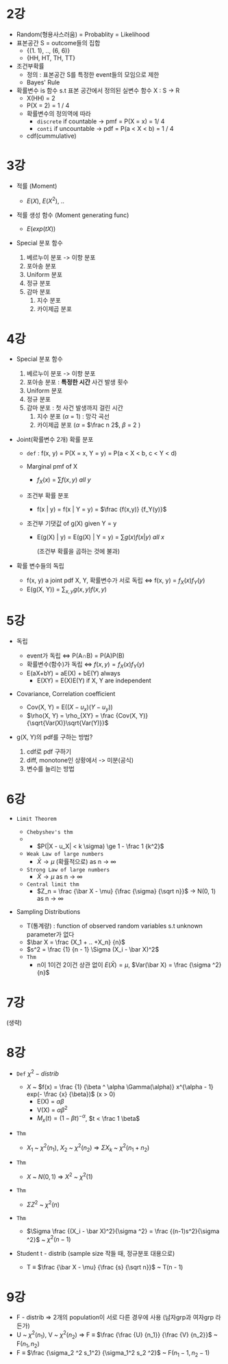 # 2강

- Random(형용사스러움) = Probablity = Likelihood
- 표본공간 S = outcome들의 집합
  - {(1. 1), .., (6, 6)}
  - {HH, HT, TH, TT}
- 조건부확률
  - 정의 : 표본공간 S를 특정한 event들의 모임으로 제한
  - Bayes' Rule
- 확률변수 is 함수 s.t 표본 공간에서 정의된 실변수 함수 X : S -> R
  - X(HH) = 2
  - P(X = 2) = 1 / 4
  - 확률변수의 정의역에 따라
    - `discrete` if countable -> pmf = P(X = x) = 1/ 4
    - `conti` if uncountable -> pdf = P(a < X < b) = 1 / 4
  - cdf(cummulative)



# 3강

- 적률 (Moment)
  - $E(X)$, $E(X^2)$, ..
- 적률 생성 함수 (Moment generating func)
  - $E(exp(tX))$



- Special 분포 함수
  1. 베르누이 분포 -> 이항 분포
  2. 포아송 분포
  3. Uniform 분포
  4. 정규 분포
  5. 감마 분포
     1. 지수 분포
     2. 카이제곱 분포



# 4강

- Special 분포 함수
  1. 베르누이 분포 -> 이항 분포
  2. 포아송 분포 : **특정한 시간** 사건 발생 횟수
  3. Uniform 분포
  4. 정규 분포
  5. 감마 분포 : 첫 사건 발생까지 걸린 시간
     1. 지수 분포 ($\alpha$ = 1) : 망각 곡선
     2. 카이제곱 분포 ($\alpha$ = $\frac n 2$, $\beta$ = 2 )

- Joint(확률변수 2개) 확률 분포

  - `def` : f(x, y) = P(X = x, Y = y) = P(a < X < b, c < Y < d)

  - Marginal pmf of X

    - $f_X(x)$ = $\sum f(x, y)~ all~y$

  - 조건부 확률 분포

    - f(x | y) = f(x | Y = y) = $\frac {f(x,y)} {f_Y(y)}$

  - 조건부 기댓값 of g(X) given Y = y

    - E(g(X) | y) = E(g(X) | Y = y) =  $\sum g(x)f(x| y)~ all~x$

      (조건부 확률을 곱하는 것에 불과)



- 확률 변수들의 독립
  - f(x, y) a joint pdf X, Y, 확률변수가 서로 독립 $\Longleftrightarrow$ f(x, y) = $f_X(x)f_Y(y)$
  - E(g(X, Y)) = $\sum_{x, y} g(x, y)f(x, y)$



# 5강

- 독립
  - event가 독립 $\Leftrightarrow$ P(A$\cap$B) = P(A)P(B)
  - 확률변수(함수)가 독립 $\Leftrightarrow$ $f(x, y) = f_X(x)f_Y(y)$
  - E(aX+bY) = aE(X) + bE(Y) always
    - E(XY) = E(X)E(Y) if X, Y are independent

- Covariance, Correlation coefficient
  - Cov(X, Y) = E$((X - u_x)(Y - u_y))$
  - $\rho(X, Y) = \rho_{XY} = \frac {Cov(X, Y)} {\sqrt{Var(X)}\sqrt{Var(Y)}}$



- g(X, Y)의 pdf를 구하는 방법?
  1. cdf로 pdf 구하기
  2. diff, monotone인 상황에서 -> 미분(공식)
  3. 변수를 늘리는 방법



# 6강

- `Limit Theorem`
  - `Chebyshev's thm`
  - 
    - $P(|X - u_X| < k \sigma) \ge 1 - \frac 1 {k^2}$
  - `Weak Law of large numbers`
    - $\bar X \rightarrow \mu$ (확률적으로) as n -> $\infty$
  - `Strong Law of large numbers`
    - $\bar X \rightarrow \mu$  as n -> $\infty$
  - `Central limit thm`
    - $Z_n = \frac {\bar X - \mu} {\frac {\sigma} {\sqrt n}}$ -> N(0, 1) as n -> $\infty$



- Sampling Distributions
  - T(통계량) : function of observed random variables s.t unknown parameter가 없다
  - $\bar X = \frac {X_1 + .. +X_n} {n}$
  - $s^2 = \frac {1} {n - 1} \Sigma (X_i - \bar X)^2$
  - `Thm`
    - n이 1이건 2이건 상관 없이 $E(\bar X) = \mu$, $Var(\bar X) = \frac {\sigma ^2} {n}$



# 7강

(생략)



# 8강

- `Def` $\chi ^2 - distrib$ 
  - $X$ ~ $f(x) = \frac {1} {\beta ^ \alpha \Gamma(\alpha)} x^{\alpha - 1} exp(- \frac {x} {\beta})$ (x > 0)
    - E(X) = $\alpha \beta$
    - V(X) = $\alpha \beta ^2$
    - $M_x(t) = (1 - \beta t)^{-\alpha}$, $t < \frac 1 \beta$

- `Thm`
  - $X_1$ ~ $\chi^2(n _1)$, $X_2$ ~ $\chi^2(n _2)$ $\Rightarrow$ $\Sigma X_k$ ~ $\chi^2(n _1 + n_2)$
- `Thm`
  - $X$ ~ $N(0, 1)$ $\Rightarrow$ $X^2$ ~ $\chi^2(1)$
- `Thm`
  - $\Sigma Z^2$ ~ $\chi^2(n)$
- `Thm`
  - $\Sigma \frac {(X_i - \bar X)^2}{\sigma ^2} = \frac {(n-1)s^2}{\sigma ^2}$ ~ $\chi^2(n-1)$
- Student t - distrib (sample size 작들 때, 정규분포 대용으로)
  - T $\equiv$ $\frac {\bar X - \mu} {\frac {s} {\sqrt n}}$ ~ T(n - 1)



# 9강

- F - distrib => 2개의 population이 서로 다른 경우에 사용 (남자grp과 여자grp 라든가)
- U ~ $\chi^2(n _1)$, V ~ $\chi^2(n _2)$ => F $\equiv$ $\frac {\frac {U} {n_1}} {\frac {V} {n_2}}$ ~ F($n_1, n_2$)
- F $\equiv$ $\frac {\sigma_2 ^2 s_1^2} {\sigma_1^2 s_2 ^2}$ ~ F($n_1 - 1, n_2 -1$)



